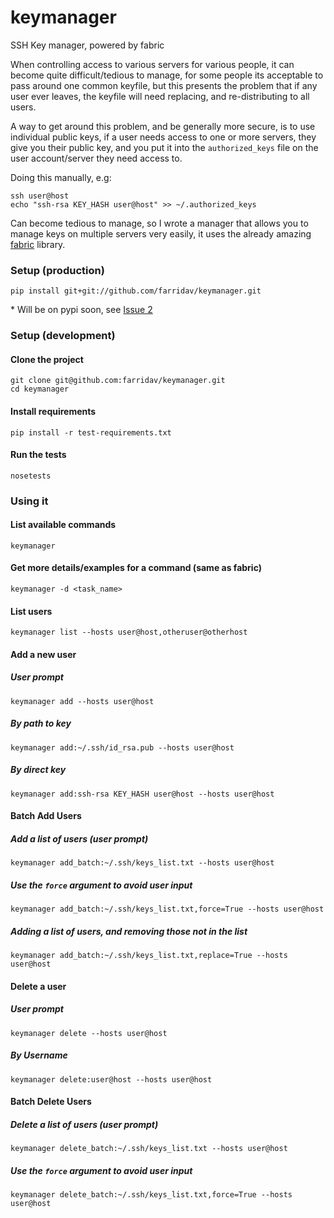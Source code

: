 keymanager
==========

SSH Key manager, powered by fabric

When controlling access to various servers for various people, it can become
quite difficult/tedious to manage, for some people its acceptable to pass
around one common keyfile, but this presents the problem that if any user ever
leaves, the keyfile will need replacing, and re-distributing to all users.

A way to get around this problem, and be generally more secure, is to use
individual public keys, if a user needs access to one or more servers, they
give you their public key, and you put it into the `authorized_keys` file on
the user account/server they need access to.

Doing this manually, e.g:

    ssh user@host
    echo "ssh-rsa KEY_HASH user@host" >> ~/.authorized_keys

Can become tedious to manage, so I wrote a manager that allows you to manage
keys on multiple servers very easily, it uses the already amazing [fabric](https://github.com/fabric/fabric)
library.

### Setup (production)

    pip install git+git://github.com/farridav/keymanager.git

\* Will be on pypi soon, see [Issue 2](https://github.com/farridav/keymanager/issues/2)

### Setup (development)

#### Clone the project

    git clone git@github.com:farridav/keymanager.git
    cd keymanager

#### Install requirements

    pip install -r test-requirements.txt

#### Run the tests

    nosetests

### Using it

#### List available commands

    keymanager

#### Get more details/examples for a command (same as fabric)

    keymanager -d <task_name>

#### List users

    keymanager list --hosts user@host,otheruser@otherhost

#### Add a new user

##### User prompt

    keymanager add --hosts user@host

##### By path to key

    keymanager add:~/.ssh/id_rsa.pub --hosts user@host

##### By direct key

    keymanager add:ssh-rsa KEY_HASH user@host --hosts user@host

#### Batch Add Users

##### Add a list of users (user prompt)

    keymanager add_batch:~/.ssh/keys_list.txt --hosts user@host

##### Use the `force` argument to avoid user input

    keymanager add_batch:~/.ssh/keys_list.txt,force=True --hosts user@host

##### Adding a list of users, and removing those not in the list

    keymanager add_batch:~/.ssh/keys_list.txt,replace=True --hosts user@host

#### Delete a user

##### User prompt

    keymanager delete --hosts user@host

##### By Username

    keymanager delete:user@host --hosts user@host

#### Batch Delete Users

##### Delete a list of users (user prompt)

    keymanager delete_batch:~/.ssh/keys_list.txt --hosts user@host

##### Use the `force` argument to avoid user input

    keymanager delete_batch:~/.ssh/keys_list.txt,force=True --hosts user@host
